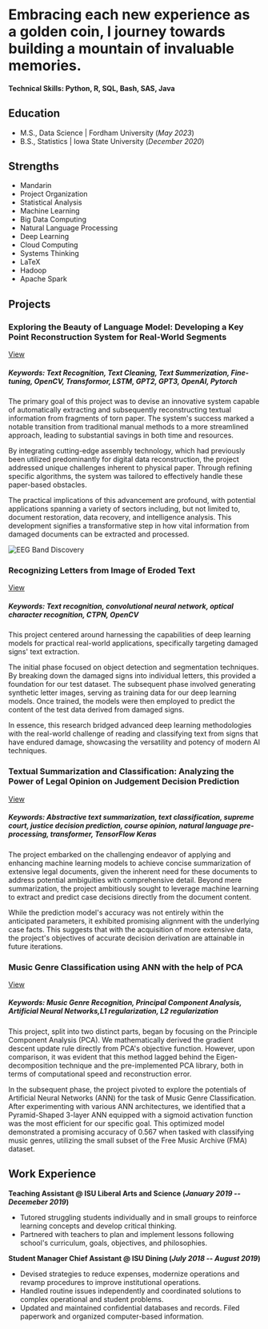 # Embracing each new experience as a golden coin, I journey towards building a mountain of invaluable memories.

#### Technical Skills: Python, R, SQL, Bash, SAS, Java

## Education						       		
- M.S., Data Science	| Fordham University (_May 2023_)	 			        		
- B.S., Statistics | Iowa State University (_December 2020_)

## Strengths
- Mandarin
- Project Organization
- Statistical Analysis
- Machine Learning
- Big Data Computing
- Natural Language Processing
- Deep Learning
- Cloud Computing
- Systems Thinking
- LaTeX
- Hadoop
- Apache Spark

## Projects
### Exploring the Beauty of Language Model: Developing a Key Point Reconstruction System for Real-World Segments
[View](https://drive.google.com/file/d/1obCwdnkr6Fl887N31QTwl6UbNTgmLowB/view?usp=drive_link)
##### Keywords: Text Recognition, Text Cleaning, Text Summerization, Fine-tuning, OpenCV, Transformor, LSTM, GPT2, GPT3, OpenAI, Pytorch

The primary goal of this project was to devise an innovative system capable of automatically extracting and subsequently reconstructing textual information from fragments of torn paper. The system's success marked a notable transition from traditional manual methods to a more streamlined approach, leading to substantial savings in both time and resources.

By integrating cutting-edge assembly technology, which had previously been utilized predominantly for digital data reconstruction, the project addressed unique challenges inherent to physical paper. Through refining specific algorithms, the system was tailored to effectively handle these paper-based obstacles.

The practical implications of this advancement are profound, with potential applications spanning a variety of sectors including, but not limited to, document restoration, data recovery, and intelligence analysis. This development signifies a transformative step in how vital information from damaged documents can be extracted and processed.

![EEG Band Discovery](/assets/img/eeg_band_discovery.jpeg)

### Recognizing Letters from Image of Eroded Text
[View](https://drive.google.com/file/d/15TCMkB6I5bRaQOrqxihyBdGzgUKVSsKu/view?usp=sharing)
##### Keywords: Text recognition, convolutional neural network, optical character recognition, CTPN, OpenCV

This project centered around harnessing the capabilities of deep learning models for practical real-world applications, specifically targeting damaged signs' text extraction.

The initial phase focused on object detection and segmentation techniques. By breaking down the damaged signs into individual letters, this provided a foundation for our test dataset. The subsequent phase involved generating synthetic letter images, serving as training data for our deep learning models. Once trained, the models were then employed to predict the content of the test data derived from damaged signs.

In essence, this research bridged advanced deep learning methodologies with the real-world challenge of reading and classifying text from signs that have endured damage, showcasing the versatility and potency of modern AI techniques.

### Textual Summarization and Classification: Analyzing the Power of Legal Opinion on Judgement Decision Prediction
[View](https://drive.google.com/file/d/1T9PFUGU30diuWi8gZsyUUlKqp2202yOx/view?usp=sharing)
##### Keywords: Abstractive text summarization, text classification, supreme court, justice decision prediction, course opinion, natural language pre-processing, transformer, TensorFlow Keras

The project embarked on the challenging endeavor of applying and enhancing machine learning models to achieve concise summarization of extensive legal documents, given the inherent need for these documents to address potential ambiguities with comprehensive detail. Beyond mere summarization, the project ambitiously sought to leverage machine learning to extract and predict case decisions directly from the document content.

While the prediction model's accuracy was not entirely within the anticipated parameters, it exhibited promising alignment with the underlying case facts. This suggests that with the acquisition of more extensive data, the project's objectives of accurate decision derivation are attainable in future iterations.

### Music Genre Classification using ANN with the help of PCA
[View](https://drive.google.com/file/d/10KRL94qtYPasqfj0sq4zPIfHuQqpi69Y/view?usp=sharing)
##### Keywords: Music Genre Recognition, Principal Component Analysis, Artificial Neural Networks,L1 regularization, L2 regularization

This project, split into two distinct parts, began by focusing on the Principle Component Analysis (PCA). We mathematically derived the gradient descent update rule directly from PCA's objective function. However, upon comparison, it was evident that this method lagged behind the Eigen-decomposition technique and the pre-implemented PCA library, both in terms of computational speed and reconstruction error.

In the subsequent phase, the project pivoted to explore the potentials of Artificial Neural Networks (ANN) for the task of Music Genre Classification. After experimenting with various ANN architectures, we identified that a Pyramid-Shaped 3-layer ANN equipped with a sigmoid activation function was the most efficient for our specific goal. This optimized model demonstrated a promising accuracy of 0.567 when tasked with classifying music genres, utilizing the small subset of the Free Music Archive (FMA) dataset.

## Work Experience
**Teaching Assistant @ ISU Liberal Arts and Science (_January 2019 -- Decemeber 2019_)**
- Tutored struggling students individually and in small groups to reinforce learning concepts and develop critical thinking.
- Partnered with teachers to plan and implement lessons following school's curriculum, goals, objectives, and philosophies.

**Student Manager Chief Assistant @ ISU Dining (_July 2018 -- August 2019_)**
- Devised strategies to reduce expenses, modernize operations and revamp procedures to improve institutional operations.
- Handled routine issues independently and coordinated solutions to complex operational and student problems.
- Updated and maintained confidential databases and records. Filed paperwork and organized computer-based information.



